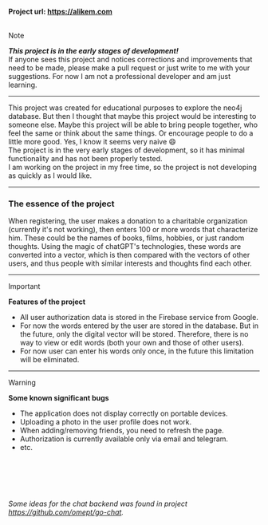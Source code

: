 **Project url: https://alikem.com**  
<br>

> [!NOTE]
>  ***This project is in the early stages of development!***  
>  If anyone sees this project and notices corrections and improvements that need to be made, please make a pull request 
or just write to me with your suggestions. For now I am not a professional developer and am just learning.
___
This project was created for educational purposes to explore the neo4j database. But then I thought that maybe this 
project would be interesting to someone else. Maybe this project will be able to bring people together, who feel 
the same or think about the same things. Or encourage people to do a little more good. Yes, I know it seems very naive 😄  
The project is in the very early stages of development, so it has minimal functionality and has not been properly tested.  
I am working on the project in my free time, so the project is not developing as quickly as I would like.
___

<h3>The essence of the project</h3>  

When registering, the user makes a donation to a charitable organization (currently it's not working), then 
enters 100 or more words that characterize him. These could be the names of books, films, hobbies, or just random thoughts.
Using the magic of chatGPT's technologies, these words are converted into a vector, which is then compared with the vectors
of other users, and thus people with similar interests and thoughts find each other.
___
> [!IMPORTANT]
> **Features of the project**  
> * All user authorization data is stored in the Firebase service from Google.
> * For now the words entered by the user are stored in the database. But in the future, only the digital vector will be stored. 
Therefore, there is no way to view or edit words (both your own and those of other users).
> * For now user can enter his words only once, in the future this limitation will be eliminated.
___  
> [!WARNING]
> **Some known significant bugs**
> * The application does not display correctly on portable devices.
> * Uploading a photo in the user profile does not work.
> * When adding/removing friends, you need to refresh the page.
> * Authorization is currently available only via email and telegram.
> * etc.
<br>   
<br> 
<br> 
<br> 
  
_Some ideas for the chat backend was found in project https://github.com/omept/go-chat._
